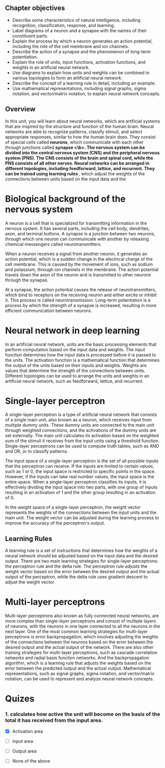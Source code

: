 ## Chapter objectives 

* Describe some characteristics of natural intelligence, including recognition, classification, response, and learning.
* Label diagrams of a neuron and a synapse with the names of their constituent parts.
* Explain the process by which a neuron generates an action potential, including the role of the cell membrane and ion channels.
* Describe the action of a synapse and the phenomenon of long-term potentiation.
* Explain the role of units, input functions, activation functions, and weights in an artificial neural network.
* Use diagrams to explain how units and weights can be combined in various topologies to form an artificial neural network.
* Describe the concept of a learning rule in detail, including an example.
* Use mathematical representations, including signal graphs, sigma notation, and vector/matrix notation, to explain neural network concepts.


## Overview

In this unit, you will learn about neural networks, which are artificial systems that are inspired by the structure and function of the human brain. Neural networks are able to recognize patterns, classify stimuli, and select appropriate responses, similar to how the human brain does. They consist of special cells called <b>neurons</b>, which communicate with each other through junctions called <b> synapse <\b>. The nervous system can be divided into the central nervous system (CNS) and the peripheral nervous system (PNS). The CNS consists of the brain and spinal cord, while the PNS consists of all other nerves. Neural networks can be arranged in different topologies, including feedforward, lattice, and recurrent. They can be trained using <b> learning rules </b> </b>, which adjust the weights of the connections between units based on the input data and the

# Biological background of the nervous system

A neuron is a cell that is specialized for transmitting information in the nervous system. It has several parts, including the cell body, dendrites, axon, and terminal buttons. A synapse is a junction between two neurons, through which one neuron can communicate with another by releasing chemical messengers called neurotransmitters.

When a neuron receives a signal from another neuron, it generates an action potential, which is a sudden change in the electrical charge of the cell membrane. This is caused by the movement of ions, such as sodium and potassium, through ion channels in the membrane. The action potential travels down the axon of the neuron and is transmitted to other neurons through the synapse.

At a synapse, the action potential causes the release of neurotransmitters, which bind to receptors on the receiving neuron and either excite or inhibit it. This process is called neurotransmission. Long-term potentiation is a process by which the strength of a synapse is increased, resulting in more efficient communication between neurons.

# Neural network in deep learning 

In an artificial neural network, units are the basic processing elements that perform computation based on the input data and weights. The input function determines how the input data is processed before it is passed to the units. The activation function is a mathematical function that determines the output of the units based on their inputs and weights. Weights are values that determine the strength of the connections between units. Different topologies can be used to arrange the units and weights in an artificial neural network, such as feedforward, lattice, and recurrent.



# Single-layer perceptron

A single-layer perceptron is a type of artificial neural network that consists of a single main unit, also known as a neuron, which receives input from multiple dummy units. These dummy units are connected to the main unit through weighted connections, and the activations of the dummy units are set externally. The main unit calculates its activation based on the weighted sum of the stimuli it receives from the input units using a threshold function. Single-layer perceptrons can be used to compute truth tables, such as AND and OR, or to classify patterns.

The input space of a single-layer perceptron is the set of all possible inputs that the perceptron can receive. If the inputs are limited to certain values, such as 1 or 0, the input space is restricted to specific points in the space. However, if the inputs can take real number values, the input space is the entire space. When a single-layer perceptron classifies its inputs, it is effectively dividing the input space into two parts, with one group of inputs resulting in an activation of 1 and the other group resulting in an activation of 0.

In the weight space of a single-layer perceptron, the weight vector represents the weights of the connections between the input units and the main unit. The weight vector can be adjusted during the learning process to improve the accuracy of the perceptron's output.<br>


##  Learning Rules

A learning rule is a set of instructions that determines how the weights of a neural network should be adjusted based on the input data and the desired output. There are two main learning strategies for single-layer perceptrons: the perceptron rule and the delta rule. The perceptron rule adjusts the weight vector based on the error between the desired output and the actual output of the perceptron, while the delta rule uses gradient descent to adjust the weight vector.

#  Multi-layer perceptrons

Multi-layer perceptrons also known as fully connected neural networks, are more complex than single-layer perceptrons and consist of multiple layers of neurons, with the neurons in one layer connected to all the neurons in the next layer. One of the most common learning strategies for multi-layer perceptrons is error backpropagation, which involves adjusting the weights of the connections between the neurons based on the error between the desired output and the actual output of the network. There are also other training strategies for multi-layer perceptrons, such as cascade correlation networks and radial basis function networks. And the backpropagation algorithm, which is a learning rule that adjusts the weights based on the error between the predicted output and the actual output. Mathematical representations, such as signal graphs, sigma notation, and vector/matrix notation, can be used to represent and analyze neural network concepts.


# Quizes


### 1. calculates how active the unit will become on the basis of the total it has received from the input area.
- [X]  Activation area
- [ ]  Input area
- [ ]  Output area
- [ ]  None of the above


  
 


